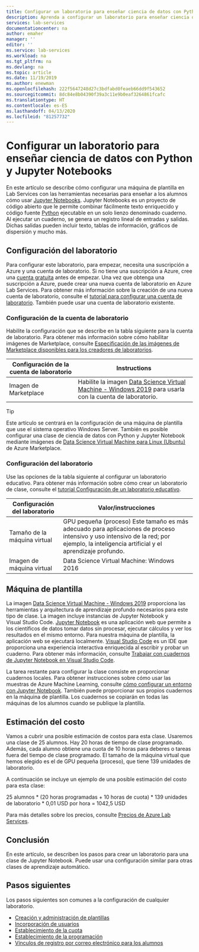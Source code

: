 ```yaml
---
title: Configurar un laboratorio para enseñar ciencia de datos con Python y Jupyter Notebooks | Microsoft Docs
description: Aprenda a configurar un laboratorio para enseñar ciencia de datos mediante Python y Jupyter Notebooks
services: lab-services
documentationcenter: na
author: emaher
manager: ''
editor: ''
ms.service: lab-services
ms.workload: na
ms.tgt_pltfrm: na
ms.devlang: na
ms.topic: article
ms.date: 11/19/2019
ms.author: enewman
ms.openlocfilehash: 222f5647248d27c3bdfabd0feaeb66dd9f543652
ms.sourcegitcommit: 8dc84e8b04390f39a3c11e9b0eaf3264861fcafc
ms.translationtype: HT
ms.contentlocale: es-ES
ms.lasthandoff: 04/13/2020
ms.locfileid: "81257732"
---
```

# <a name="set-up-a-lab-to-teach-data-science-with-python-and-jupyter-notebooks"></a>Configurar un laboratorio para enseñar ciencia de datos con Python y Jupyter Notebooks

En este artículo se describe cómo configurar una máquina de plantilla en Lab Services con las herramientas necesarias para enseñar a los alumnos cómo usar [Jupyter Notebooks](http://jupyter-notebook.readthedocs.io).  Jupyter Notebooks es un proyecto de código abierto que le permite combinar fácilmente texto enriquecido y código fuente [Python](https://www.python.org/) ejecutable en un solo lienzo denominado cuaderno.  Al ejecutar un cuaderno, se genera un registro lineal de entradas y salidas.  Dichas salidas pueden incluir texto, tablas de información, gráficos de dispersión y mucho más.

## <a name="lab-configuration"></a>Configuración del laboratorio

Para configurar este laboratorio, para empezar, necesita una suscripción a Azure y una cuenta de laboratorio. Si no tiene una suscripción a Azure, cree una [cuenta gratuita](https://azure.microsoft.com/free/) antes de empezar. Una vez que obtenga una suscripción a Azure, puede crear una nueva cuenta de laboratorio en Azure Lab Services. Para obtener más información sobre la creación de una nueva cuenta de laboratorio, consulte el [tutorial para configurar una cuenta de laboratorio](tutorial-setup-lab-account.md).  También puede usar una cuenta de laboratorio existente.

### <a name="lab-account-settings"></a>Configuración de la cuenta de laboratorio

Habilite la configuración que se describe en la tabla siguiente para la cuenta de laboratorio. Para obtener más información sobre cómo habilitar imágenes de Marketplace, consulte [Especificación de las imágenes de Marketplace disponibles para los creadores de laboratorios](specify-marketplace-images.md).

| Configuración de la cuenta de laboratorio | Instructions |
| ------------------- | ------------ |
| Imagen de Marketplace | Habilite la imagen [Data Science Virtual Machine - Windows 2019](https://azuremarketplace.microsoft.com/marketplace/apps/microsoft-dsvm.dsvm-win-2019) para usarla con la cuenta de laboratorio. |

>[!TIP]
>Este artículo se centrará en la configuración de una máquina de plantilla que use el sistema operativo Windows Server.  También es posible configurar una clase de ciencia de datos con Python y Jupyter Notebook mediante imágenes de [Data Science Virtual Machine para Linux (Ubuntu)](https://azuremarketplace.microsoft.com/marketplace/apps/microsoft-dsvm.ubuntu-1804) de Azure Marketplace.

### <a name="lab-settings"></a>Configuración del laboratorio

Use las opciones de la tabla siguiente al configurar un laboratorio educativo.  Para obtener más información sobre cómo crear un laboratorio de clase, consulte el [tutorial Configuración de un laboratorio educativo](tutorial-setup-classroom-lab.md).

| Configuración del laboratorio | Valor/instrucciones |
| ------------ | ------------------ |
|Tamaño de la máquina virtual| GPU pequeña (proceso) Este tamaño es más adecuado para aplicaciones de proceso intensivo y uso intensivo de la red; por ejemplo, la inteligencia artificial y el aprendizaje profundo. |
|Imagen de máquina virtual| Data Science Virtual Machine: Windows 2016|

## <a name="template-machine"></a>Máquina de plantilla

La imagen [Data Science Virtual Machine - Windows 2019](https://azuremarketplace.microsoft.com/marketplace/apps/microsoft-dsvm.dsvm-win-2019) proporciona las herramientas y arquitectura de aprendizaje profundo necesarios para este tipo de clase.  La imagen incluye instancias de Jupyter Notebook y Visual Studio Code.  [Jupyter Notebook](http://jupyter-notebook.readthedocs.io) es una aplicación web que permite a los científicos de datos tomar datos sin procesar, ejecutar cálculos y ver los resultados en el mismo entorno.  Para nuestra máquina de plantilla, la aplicación web se ejecutará localmente.  [Visual Studio Code](https://code.visualstudio.com/) es un IDE que proporciona una experiencia interactiva enriquecida al escribir y probar un cuaderno.  Para obtener más información, consulte [Trabajar con cuadernos de Jupyter Notebook en Visual Studio Code](https://code.visualstudio.com/docs/python/jupyter-support).

La tarea restante para configurar la clase consiste en proporcionar cuadernos locales.  Para obtener instrucciones sobre cómo usar las muestras de Azure Machine Learning, consulte [cómo configurar un entorno con Jupyter Notebook](../../machine-learning/how-to-configure-environment.md#jupyter).  También puede proporcionar sus propios cuadernos en la máquina de plantilla.  Los cuadernos se copiarán en todas las máquinas de los alumnos cuando se publique la plantilla.

## <a name="cost-estimate"></a>Estimación del costo

Vamos a cubrir una posible estimación de costos para esta clase.  Usaremos una clase de 25 alumnos.  Hay 20 horas de tiempo de clase programado.  Además, cada alumno obtiene una cuota de 10 horas para deberes o tareas fuera del tiempo de clase programado.  El tamaño de la máquina virtual que hemos elegido es el de GPU pequeña (proceso), que tiene 139 unidades de laboratorio.

A continuación se incluye un ejemplo de una posible estimación del costo para esta clase:

25 alumnos \* (20 horas programadas + 10 horas de cuota) \* 139 unidades de laboratorio \* 0,01 USD por hora = 1042,5 USD

Para más detalles sobre los precios, consulte [Precios de Azure Lab Services](https://azure.microsoft.com/pricing/details/lab-services/).

## <a name="conclusion"></a>Conclusión

En este artículo, se describen los pasos para crear un laboratorio para una clase de Jupyter Notebook. Puede usar una configuración similar para otras clases de aprendizaje automático.

## <a name="next-steps"></a>Pasos siguientes

Los pasos siguientes son comunes a la configuración de cualquier laboratorio.

- [Creación y administración de plantillas](how-to-create-manage-template.md)
- [Incorporación de usuarios](tutorial-setup-classroom-lab.md#add-users-to-the-lab)
- [Establecimiento de la cuota](how-to-configure-student-usage.md#set-quotas-for-users)
- [Establecimiento de la programación](tutorial-setup-classroom-lab.md#set-a-schedule-for-the-lab)
- [Vínculos de registro por correo electrónico para los alumnos](how-to-configure-student-usage.md#send-invitations-to-users)
